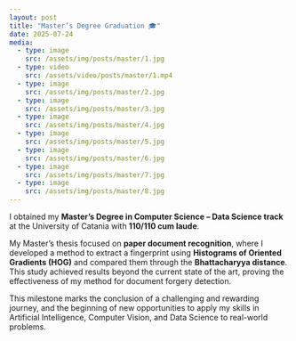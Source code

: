 ```yaml
---
layout: post
title: "Master’s Degree Graduation 🎓"
date: 2025-07-24
media:
  - type: image
    src: /assets/img/posts/master/1.jpg
  - type: video
    src: /assets/video/posts/master/1.mp4
  - type: image
    src: /assets/img/posts/master/2.jpg
  - type: image
    src: /assets/img/posts/master/3.jpg
  - type: image
    src: /assets/img/posts/master/4.jpg
  - type: image
    src: /assets/img/posts/master/5.jpg
  - type: image
    src: /assets/img/posts/master/6.jpg
  - type: image
    src: /assets/img/posts/master/7.jpg
  - type: image
    src: /assets/img/posts/master/8.jpg
---
```


I obtained my **Master’s Degree in Computer Science – Data Science track** at the University of Catania with **110/110 cum laude**.  

My Master’s thesis focused on **paper document recognition**, where I developed a method to extract a fingerprint using **Histograms of Oriented Gradients (HOG)** and compared them through the **Bhattacharyya distance**.
This study achieved results beyond the current state of the art, proving the effectiveness of my method for document forgery detection.
  

This milestone marks the conclusion of a challenging and rewarding journey, and the beginning of new opportunities to apply my skills in Artificial Intelligence, Computer Vision, and Data Science to real-world problems.
